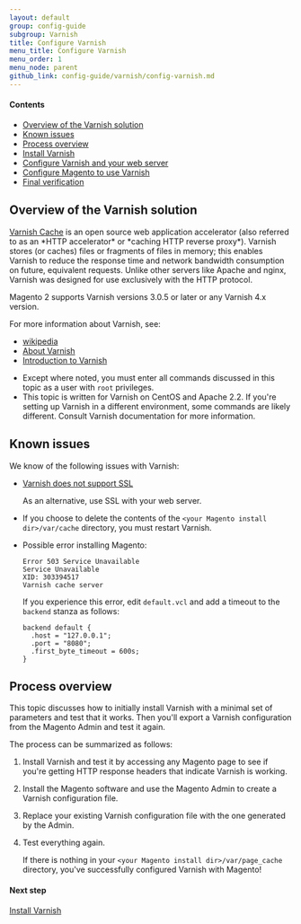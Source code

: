 ```yaml
---
layout: default
group: config-guide
subgroup: Varnish
title: Configure Varnish
menu_title: Configure Varnish
menu_order: 1
menu_node: parent
github_link: config-guide/varnish/config-varnish.md
---
```



#### Contents
*	<a href="#config-varnish-over">Overview of the Varnish solution</a>
*	<a href="#config-varnish-issues">Known issues</a>
*	<a href="#config-varnish-process">Process overview</a>
*	<a href="{{ site.gdeurl }}config-guide/varnish/config-varnish-install.html">Install Varnish</a>
*	<a href="{{ site.gdeurl }}config-guide/varnish/config-varnish-configure.html">Configure Varnish and your web server</a>
*	<a href="{{ site.gdeurl }}config-guide/varnish/config-varnish-magento.html">Configure Magento to use Varnish</a>
*	<a href="{{ site.gdeurl }}config-guide/varnish/config-varnish-final.html">Final verification</a>

<h2 id="config-varnish-over">Overview of the Varnish solution</h2>
<a href="https://www.varnish-cache.org/" target="_blank">Varnish Cache</a> is an open source web application accelerator (also referred to as an *HTTP accelerator* or *caching HTTP reverse proxy*). Varnish stores (or caches) files or fragments of files in memory; this enables Varnish to reduce the response time and network bandwidth consumption on future, equivalent requests. Unlike other servers like Apache and nginx, Varnish was designed for use exclusively with the HTTP protocol.

Magento 2 supports Varnish versions 3.0.5 or later or any Varnish 4.x version.

For more information about Varnish, see:

*	<a href="https://en.wikipedia.org/wiki/Varnish_%28software%29" target="_blank">wikipedia</a>
*	<a href="https://www.varnish-cache.org/about" target="_blank">About Varnish</a>
*	<a href="https://www.varnish-software.com/book/4.0/chapters/Introduction.html#what-is-varnish" target="_blank">Introduction to Varnish</a>

<div class="bs-callout bs-callout-info" id="info">
	<ul><li>Except where noted, you must enter all commands discussed in this topic as a user with <code>root</code> privileges.</li>
		<li>This topic is written for Varnish on CentOS and Apache 2.2. If you're setting up Varnish in a different environment, some commands are likely different. Consult Varnish documentation for more information.</li></ul>
</div>

<h2 id="config-varnish-issues">Known issues</h2>
We know of the following issues with Varnish:

*	<a href="https://www.varnish-cache.org/docs/3.0/phk/ssl.html" target="_blank">Varnish does not support SSL</a>

	As an alternative, use SSL with your web server.

*	If you choose to delete the contents of the `<your Magento install dir>/var/cache` directory, you must restart Varnish.
*	Possible error installing Magento:

		Error 503 Service Unavailable
		Service Unavailable
		XID: 303394517
		Varnish cache server

	If you experience this error, edit `default.vcl` and add a timeout to the `backend` stanza as follows:

		backend default {
	      .host = "127.0.0.1";
	      .port = "8080";
	      .first_byte_timeout = 600s;
		}

<h2 id="config-varnish-process">Process overview</h2>
This topic discusses how to initially install Varnish with a minimal set of parameters and test that it works. Then you'll export a Varnish configuration from the Magento Admin and test it again.

The process can be summarized as follows:

1.	Install Varnish and test it by accessing any Magento page to see if you're getting HTTP response headers that indicate Varnish is working.
2.	Install the Magento software and use the Magento Admin to create a Varnish configuration file. 
3.	Replace your existing Varnish configuration file with the one generated by the Admin.
3.	Test everything again.

	If there is nothing in your `<your Magento install dir>/var/page_cache` directory, you've successfully configured Varnish with Magento!

#### Next step
<a href="{{ site.gdeurl }}config-guide/varnish/config-varnish-install.html">Install Varnish</a>